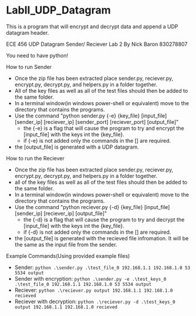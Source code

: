 # LabII_UDP_Datagram
This is a program that will encrypt and decrypt data and append a UDP datagram header. 

ECE 456 UDP Datagram Sender/ Reciever Lab 2
By Nick Baron 830278807

You need to have python!

How to run Sender
* Once the zip file has been extracted place sender.py, reciever.py, encrypt.py, decrypt.py, and helpers.py in a folder together.
* All of the key files as well as all of the test files should then be added to the same folder.
* In a terminal window(in windows power-shell or equivalent) move to the directory that contains the programs.
* Use the command "python sender.py {-e} {key_file} [input_file] [sender_ip] [reciever_ip] [sender_port] [reciever_port] [output_file]"
	* the {-e} is a flag that will cause the program to try and encrypt the [input_file] with the keys int the {key_file}.
	* if {-e} is not added only the commands in the [] are required.
* the [output_file] is generated with a UDP datagram.

How to run the Reciever
* Once the zip file has been extracted place sender.py, reciever.py, encrypt.py, decrypt.py, and helpers.py in a folder together.
* all of the key files as well as all of the test files should then be added to the same folder.
* In a terminal window(in windows power-shell or equivalent) move to the directory that contains the programs.
* Use the command "python reciever.py {-d} {key_file} [input_file] [sender_ip] [reciever_ip] [output_file]"
	* the {-d} is a flag that will cause the program to try and decrypt the [input_file] with the keys int the {key_file}.
	* if {-d} is not added only the commands in the [] are required.
* the [output_file] is generated with the recieved file infromation. It will be the same as the input file from the sender.

Example Commands(Using provided example files)
* Sender: `python .\sender.py .\test_file_0 192.168.1.1 192.168.1.0 53 5534 output`
* Sender with encryption: `python .\sender.py -e .\test_keys_0 .\test_file_0 192.168.1.1 192.168.1.0 53 5534 output`
* Reciever: `python .\reciever.py output 192.168.1.1 192.168.1.0 recieved`
* Reciever with decryption: `python .\reciever.py -d .\test_keys_0 output 192.168.1.1 192.168.1.0 recieved`
